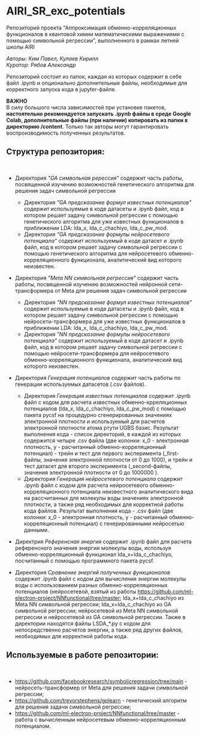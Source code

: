 # AIRI_SR_exc_potentials
Репозиторий проекта "Аппроксимация обменно-корреляционных функционалов в квантовой химии математическими выражениями с помощью символьной регрессии", выполненного в рамках летней школы AIRI

_Авторы: Ким Павел, Кулаев Кирилл_</br>
_Куратор: Рябов Александр_


Репозиторий состоит из папок, каждая из которых содержит в себе файл .ipynb и опционально дополнительные файлы, необходимые для корректного запуска кода в jupyter-файле.</br>

**ВАЖНО**</br>
В силу большого числа зависимостей при установке пакетов, **настоятельно рекомендуется запускать .ipynb файлы в среде Google Colab, дополнительные файлы (при наличии) копировать из папки в директорию /content**. Только так авторы могут гарантировать воспроизводимость полученных результатов.</br>

<h2>Структура репозитория:</h2></br>

- Директория _"GA символьная ререссия"_ содержит часть работы, посвященной изучению возможностей генетического алгоритма для решения задач символьной регрессии
  - Директория _"GA предсказание формул известных потенциалов"_ содержит используемые в коде датасеты и .ipynb файл, код в котором решает задачу символьной регрессии с помощью генетического алгоритма для уже известных функционалов в приближении LDA: lda_x, lda_c_chachiyo, lda_c_pw_mod.
  - Директория _"GA предсказание формулы нейросетевого потенциала"_ содержит используемый в коде датасет и .ipynb файл, код в котором решает задачу символьной регрессии с помощью генетического алгоритма для нейросетевого обменно-корреляционного функционала, аналитический вид которого неизвестен.

- Директория _"Meta NN символьная регрессия"_ содержит часть работы, посвященной изучению возможностей нейронной сети-трансформера от Meta для решения задач символьной регрессии
  - Директория _"NN предсказание формул известных потенциалов"_ содержит используемые в коде датасеты и .ipynb файл, код в котором решает задачу символьной регрессии с помощью нейросети-трансформера для уже известных функционалов в приближении LDA: lda_x, lda_c_chachiyo, lda_c_pw_mod.
  - Директория _"NN предсказание формулы нейросетевого потенциала"_ содержит используемый в коде датасет и .ipynb файл, код в котором решает задачу символьной регрессии с помощью нейросети-трансформера для нейросетевого обменно-корреляционного функционала, аналитический вид которого неизвестен.

- Директория _Генерация потенциалов_ содержит часть работы по генерации используемых датасетов (.csv файлов).
  - Директория _Генерация известных потенциалов_ содержит .ipynb файл с кодом для расчета известных обменно-крреляционных потенциалов (lda_x, lda_c_chachiyo, lda_c_pw_mod) с помощью пакета pycsf на процедурно сгенерированных значениях электронной плотности и используемый для расчетов электронной плотности атома ртути UGBS базис. Результат выполнения кода - список директорий, в каждой из которых содержится четыре .csv файла (две колонки: x_0 - электронная плотность, y - расчитанный обменно-корреляционный потенциал) - трейн и тест для первого эксперимента (_first-файлы, значения электронной плотности от 0 до 1000), и трейн и тест датасет для второго эксперимента (_second-файлы, значения электронной плотности от 0 до 1000000 ).
  - Директория _Генерация нейросетевого потенциала_ содержит .ipynb файл с кодом для расчета нейросетевого обменно-корреляционного потенциала неизвестного аналитического вида на рассчитанных для молекулы воды значениях электронной плотности, а также ряд необходимых для корректной работы кода файлов. Результат выполнения кода - .csv файл (две колонки: x_0 - электронная плотность, y - расчитанный обменно-корреляционный потенциал) с генерированными нейросетью данными.

- Директрия _Референсная энергия_ содержит .ipynb файл для расчета референсного значения энергии молекулы воды, используя обменно-корреляционный функционал lda_x+lda_c_chachiyo, посчитанный с помощью программного пакета pycsf.

- Директория _Сравнение энергий полученных функционалов_ содержит .ipynb файл с кодом для вычисления энергии молекулы воды с использованием разных обменно-корреляционных потенциалов (нейросетевой, взятый из работы https://github.com/ml-electron-project/NNfunctional/tree/master; lda_x+lda_c_chachiyo из Meta NN символьной регрессии; lda_x+lda_c_chachiyo из GA символьной регрессии; нейросетевой из Meta NN символьной регрессии и нейросетевой из GA символьной регрессии. Также в директории находятся файлы LSDA_*.py с кодом для непосредственно расчетов энергии, а также ряд других файлов, необходимых для корректной работы кода.

<h2>Используемые в работе репозитории:</h2></br>

- https://github.com/facebookresearch/symbolicregression/tree/main - нейросеть-трансформер от Meta для решения задачи символьной регрессии;
- https://github.com/trevorstephens/gplearn - генетический алгоритм для решения задачи символьной регрессии;
- https://github.com/ml-electron-project/NNfunctional/tree/master - работа с вычисленным нейросетевым обменно-корреляционным потенциалом.

